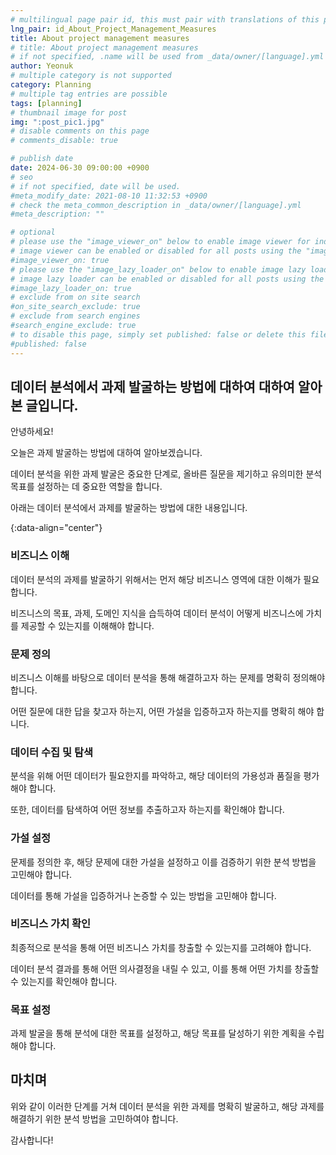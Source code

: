 ```yaml
---
# multilingual page pair id, this must pair with translations of this page. (This name must be unique)
lng_pair: id_About_Project_Management_Measures
title: About project management measures
# title: About project management measures
# if not specified, .name will be used from _data/owner/[language].yml
author: Yeonuk
# multiple category is not supported
category: Planning
# multiple tag entries are possible
tags: [planning]
# thumbnail image for post
img: ":post_pic1.jpg"
# disable comments on this page
# comments_disable: true

# publish date
date: 2024-06-30 09:00:00 +0900
# seo
# if not specified, date will be used.
#meta_modify_date: 2021-08-10 11:32:53 +0900
# check the meta_common_description in _data/owner/[language].yml
#meta_description: ""

# optional
# please use the "image_viewer_on" below to enable image viewer for individual pages or posts (_posts/ or [language]/_posts folders).
# image viewer can be enabled or disabled for all posts using the "image_viewer_posts: true" setting in _data/conf/main.yml.
#image_viewer_on: true
# please use the "image_lazy_loader_on" below to enable image lazy loader for individual pages or posts (_posts/ or [language]/_posts folders).
# image lazy loader can be enabled or disabled for all posts using the "image_lazy_loader_posts: true" setting in _data/conf/main.yml.
#image_lazy_loader_on: true
# exclude from on site search
#on_site_search_exclude: true
# exclude from search engines
#search_engine_exclude: true
# to disable this page, simply set published: false or delete this file
#published: false
---
```


<!-- outline-start -->

## 데이터 분석에서 과제 발굴하는 방법에 대하여 대하여 알아본 글입니다.

안녕하세요!

오늘은 과제 발굴하는 방법에 대하여 알아보겠습니다.

데이터 분석을 위한 과제 발굴은 중요한 단계로, 올바른 질문을 제기하고 유의미한 분석 목표를 설정하는 데 중요한 역할을 합니다.

아래는 데이터 분석에서 과제를 발굴하는 방법에 대한 내용입니다.

{:data-align="center"}

<!-- outline-end -->

### 비즈니스 이해

데이터 분석의 과제를 발굴하기 위해서는 먼저 해당 비즈니스 영역에 대한 이해가 필요합니다.

비즈니스의 목표, 과제, 도메인 지식을 습득하여 데이터 분석이 어떻게 비즈니스에 가치를 제공할 수 있는지를 이해해야 합니다.

### 문제 정의

비즈니스 이해를 바탕으로 데이터 분석을 통해 해결하고자 하는 문제를 명확히 정의해야 합니다.

어떤 질문에 대한 답을 찾고자 하는지, 어떤 가설을 입증하고자 하는지를 명확히 해야 합니다.

### 데이터 수집 및 탐색

분석을 위해 어떤 데이터가 필요한지를 파악하고, 해당 데이터의 가용성과 품질을 평가해야 합니다.

또한, 데이터를 탐색하여 어떤 정보를 추출하고자 하는지를 확인해야 합니다.

### 가설 설정

문제를 정의한 후, 해당 문제에 대한 가설을 설정하고 이를 검증하기 위한 분석 방법을 고민해야 합니다.

데이터를 통해 가설을 입증하거나 논증할 수 있는 방법을 고민해야 합니다.

### 비즈니스 가치 확인

최종적으로 분석을 통해 어떤 비즈니스 가치를 창출할 수 있는지를 고려해야 합니다.

데이터 분석 결과를 통해 어떤 의사결정을 내릴 수 있고, 이를 통해 어떤 가치를 창출할 수 있는지를 확인해야 합니다.

### 목표 설정

과제 발굴을 통해 분석에 대한 목표를 설정하고, 해당 목표를 달성하기 위한 계획을 수립해야 합니다.

## 마치며

위와 같이 이러한 단계를 거쳐 데이터 분석을 위한 과제를 명확히 발굴하고, 해당 과제를 해결하기 위한 분석 방법을 고민하여야 합니다.

감사합니다!
